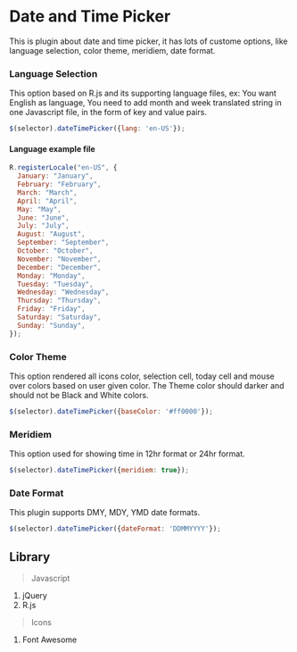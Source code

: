 # Date and Time Picker
This is plugin about date and time picker, it has lots of custome options, like language selection, color theme, meridiem, date format.

### Language Selection
This option based on R.js and its supporting language files, ex: You want English as language, You need to add month and week translated string in one Javascript file, in the form of key and value pairs.

```javascript
$(selector).dateTimePicker({lang: 'en-US'});
```

#### Language example file
```javascript
R.registerLocale("en-US", {
  January: "January",
  February: "February",
  March: "March",
  April: "April",
  May: "May",
  June: "June",
  July: "July",
  August: "August",
  September: "September",
  October: "October",
  November: "November",
  December: "December",
  Monday: "Monday",
  Tuesday: "Tuesday",
  Wednesday: "Wednesday",
  Thursday: "Thursday",
  Friday: "Friday",
  Saturday: "Saturday",
  Sunday: "Sunday",
});
```

### Color Theme
This option rendered all icons color, selection cell, today cell and mouse over colors based on user given color. The Theme color should darker and should not be Black and White colors. 

```javascript
$(selector).dateTimePicker({baseColor: '#ff0000'});
```

### Meridiem
This option used for showing time in 12hr format or 24hr format.

```javascript
$(selector).dateTimePicker({meridiem: true});
```

### Date Format
This plugin supports DMY, MDY, YMD date formats.

```javascript
$(selector).dateTimePicker({dateFormat: 'DDMMYYYY'});
```

## Library
  >Javascript
  1. jQuery
  2. R.js
  
  >Icons
  1. Font Awesome  

